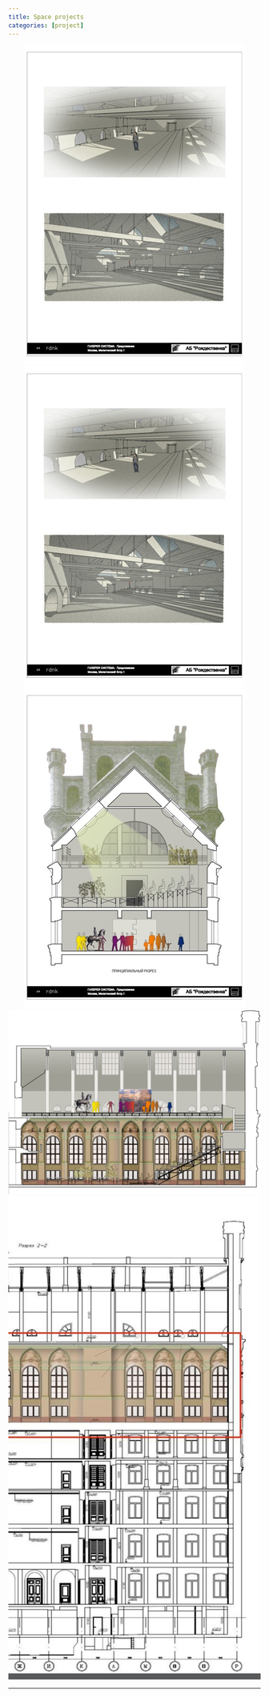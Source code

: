 ```yaml
---
title: Space projects
categories: [project]
---
```

<center>
<img alt="" src="./img/%d0%90.jpeg" class="img-thumbnail"/>
<img alt="" src="./img/D.jpeg" class="img-thumbnail"/>
<img alt="" src="./img/wer.jpeg" class="img-thumbnail"/>
<img alt="" src="./img/20021213-Model.jpeg" class="img-thumbnail"/>
<img alt="" src="./img/121.jpg" class="img-thumbnail"/>
</center>

---

